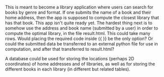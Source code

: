 This is meant to become a library application where users can search for books 
by genre and format. If one submits the name of a book and their home address, then
the app is supposed to compute the closest library that has that book. This app isn't quite
ready yet. The hardest thing next is to somehow use the address and book name (submitted by a user)
in order to compute the optimal library, in the file result.html. This could take many rows. Would placing the required code inside {{ }} be the only option? Or could the submitted data be transferred to an external python file for use in computation, and after that transferred to result.html?

A database could be used for storing the locations (perhaps 2D coordinates) 
of home addresses and of libraries, as well as for storing the different books in each library
(in different but related tables).
